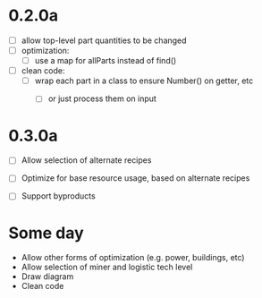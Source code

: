 

# 0.2.0a
- [ ] allow top-level part quantities to be changed
- [ ] optimization:
  - [ ] use a map for allParts instead of find()
- [ ] clean code:
  - [ ] wrap each part in a class to ensure Number() on getter, etc
    - [ ] or just process them on input


# 0.3.0a
- [ ] Allow selection of alternate recipes
- [ ] Optimize for base resource usage, based on alternate recipes
- [ ] Support byproducts


# Some day
- Allow other forms of optimization (e.g. power, buildings, etc)
- Allow selection of miner and logistic tech level
- Draw diagram
- Clean code
